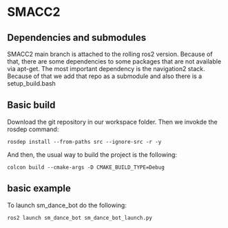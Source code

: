 # SMACC2

## Dependencies and submodules
SMACC2 main branch is attached to the rolling ros2 version. Because of that, there are some dependencies to some packages that are not available via apt-get. The most important dependency is the navigation2 stack. Because of that we add that repo as a submodule and also there is a setup_build.bash

## Basic build

Download the git repository in our workspace folder.
Then we invokde the rosdep command:
```
rosdep install --from-paths src --ignore-src -r -y
```
And then, the usual way to build the project is the following:

```
colcon build --cmake-args -D CMAKE_BUILD_TYPE=Debug
```


## basic example
To launch sm_dance_bot do the following:

```
ros2 launch sm_dance_bot sm_dance_bot_launch.py
```
